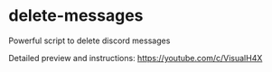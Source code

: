 # delete-messages
Powerful script to delete discord messages

Detailed preview and instructions: https://youtube.com/c/VisualH4X
